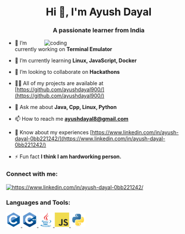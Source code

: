 <h1 align="center">Hi 👋, I'm Ayush Dayal</h1>
<h3 align="center">A passionate learner from India</h3>
<img align="right" alt ="coding" width="400" src="https://user-images.githubusercontent.com/69011963/137184767-79a13ec7-1bb3-4341-a6da-3a149c9c159a.gif">

- 🔭 I’m currently working on **Terminal Emulator**

- 🌱 I’m currently learning **Linux, JavaScript, Docker**

- 👯 I’m looking to collaborate on **Hackathons**

- 👨‍💻 All of my projects are available at [https://github.com/ayushdayal900/](https://github.com/ayushdayal900/)

- 💬 Ask me about **Java, Cpp, Linux, Python**

- 📫 How to reach me **ayushdayal8@gmail.com**

- 📄 Know about my experiences [https://www.linkedin.com/in/ayush-dayal-0bb221242/](https://www.linkedin.com/in/ayush-dayal-0bb221242/)

- ⚡ Fun fact **I think I am hardworking person.**

<h3 align="left">Connect with me:</h3>
<p align="left">
<a href="https://linkedin.com/in/https://www.linkedin.com/in/ayush-dayal-0bb221242/" target="blank"><img align="center" src="https://raw.githubusercontent.com/rahuldkjain/github-profile-readme-generator/master/src/images/icons/Social/linked-in-alt.svg" alt="https://www.linkedin.com/in/ayush-dayal-0bb221242/" height="30" width="40" /></a>
</p>

<h3 align="left">Languages and Tools:</h3>
<p align="left"> <a href="https://www.cprogramming.com/" target="_blank" rel="noreferrer"> <img src="https://raw.githubusercontent.com/devicons/devicon/master/icons/c/c-original.svg" alt="c" width="40" height="40"/> </a> <a href="https://www.w3schools.com/cpp/" target="_blank" rel="noreferrer"> <img src="https://raw.githubusercontent.com/devicons/devicon/master/icons/cplusplus/cplusplus-original.svg" alt="cplusplus" width="40" height="40"/> </a> <a href="https://www.java.com" target="_blank" rel="noreferrer"> <img src="https://raw.githubusercontent.com/devicons/devicon/master/icons/java/java-original.svg" alt="java" width="40" height="40"/> </a> <a href="https://developer.mozilla.org/en-US/docs/Web/JavaScript" target="_blank" rel="noreferrer"> <img src="https://raw.githubusercontent.com/devicons/devicon/master/icons/javascript/javascript-original.svg" alt="javascript" width="40" height="40"/> </a> <a href="https://www.python.org" target="_blank" rel="noreferrer"> <img src="https://raw.githubusercontent.com/devicons/devicon/master/icons/python/python-original.svg" alt="python" width="40" height="40"/> </a> </p>

